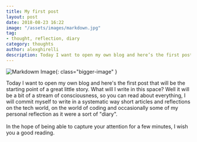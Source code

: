 ```yaml
---
title: My first post
layout: post
date: 2018-08-23 16:22
image: "/assets/images/markdown.jpg"
tag:
- thought, reflection, diary
category: thoughts
author: alexghirelli
description: Today I want to open my own blog and here’s the first post that will be the starting point of a great little story.
---
```


![Markdowm Image][1]{: class="bigger-image" }

Today I want to open my own blog and here's the first post that will be the starting point of a great little story.
What will I write in this space? Well it will be a bit of a stream of consciousness, so you can read about everything, I will commit myself to write in a systematic way short articles and reflections on the tech world, on the world of coding and occasionally some of my personal reflection as it were a sort of "diary".
<br/><br/>
In the hope of being able to capture your attention for a few minutes, I wish you a good reading. 

[1]: http://kune.fr/wp-content/uploads/2013/10/ghost-blog.jpg
